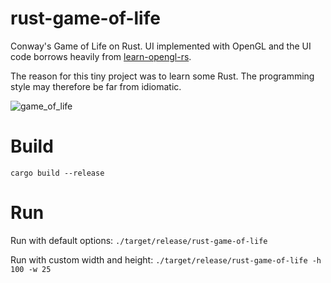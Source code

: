 # rust-game-of-life
Conway's Game of Life on Rust. UI implemented with OpenGL and the UI code borrows heavily from [learn-opengl-rs](https://github.com/bwasty/learn-opengl-rs).

The reason for this tiny project was to learn some Rust. The programming style may therefore be far from idiomatic. 

![game_of_life](https://user-images.githubusercontent.com/2308612/87173653-c1501280-c2de-11ea-89e3-8993c7453780.gif)


# Build
`cargo build --release`

# Run
Run with default options:
`./target/release/rust-game-of-life`

Run with custom width and height:
`./target/release/rust-game-of-life -h 100 -w 25`
